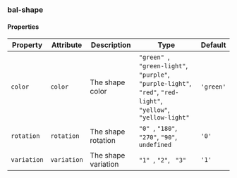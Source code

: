 ### bal-shape
 
#### Properties

| Property    | Attribute   | Description         | Type                                                                                                                         | Default   |
| ----------- | ----------- | ------------------- | ---------------------------------------------------------------------------------------------------------------------------- | --------- |
| `color`     | `color`     | The shape color     | `"green" `, ` "green-light" `, ` "purple" `, ` "purple-light" `, ` "red" `, ` "red-light" `, ` "yellow" `, ` "yellow-light"` | `'green'` |
| `rotation`  | `rotation`  | The shape rotation  | `"0" `, ` "180" `, ` "270" `, ` "90" `, ` undefined`                                                                         | `'0'`     |
| `variation` | `variation` | The shape variation | `"1" `, ` "2" `, ` "3"`                                                                                                      | `'1'`     |


 